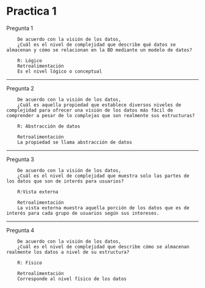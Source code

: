 # Practica 1

Pregunta 1

        De acuerdo con la visión de los datos,
        ¿Cuál es el nivel de complejidad que describe qué datos se almacenan y cómo se relacionan en la BD mediante un modelo de datos?

        R: Lógico
        Retroalimentación
        Es el nivel lógico o conceptual

---

Pregunta 2

        De acuerdo con la visión de los datos,
        ¿Cuál es aquella propiedad que establece diversos niveles de complejidad para ofrecer una visión de los datos más fácil de comprender a pesar de lo complejas que son realmente sus estructuras?

        R: Abstracción de datos

        Retroalimentación
        La propiedad se llama abstracción de datos

---

Pregunta 3

        De acuerdo con la visión de los datos,
        ¿Cuál es el nivel de complejidad que muestra solo las partes de los datos que son de interés para usuarios?

        R:Vista externa

        Retroalimentación
        La vista externa muestra aquella porción de los datos que es de interés para cada grupo de usuarios según sus intereses.

---

Pregunta 4

        De acuerdo con la visión de los datos,
        ¿Cuál es el nivel de complejidad que describe cómo se almacenan realmente los datos a nivel de su estructura?

        R: Físico

        Retroalimentación
        Corresponde al nivel físico de los datos
